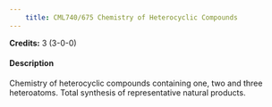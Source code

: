 ```yaml
---
    title: CML740/675 Chemistry of Heterocyclic Compounds
---
```

**Credits:** 3 (3-0-0)



#### Description 
Chemistry of heterocyclic compounds containing one, two and three heteroatoms. Total synthesis of representative natural products.